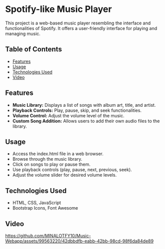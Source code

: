 # Spotify-like Music Player

This project is a web-based music player resembling the interface and functionalities of Spotify. It offers a user-friendly interface for playing and managing music.

## Table of Contents
- [Features](#features)
- [Usage](#usage)
- [Technologies Used](#technologies-used)
- [Video](#Video)

## Features
- **Music Library:** Displays a list of songs with album art, title, and artist.
- **Playback Controls:** Play, pause, skip, and seek functionalities.
- **Volume Control:** Adjust the volume level of the music.
- **Custom Song Addition:** Allows users to add their own audio files to the library.

## Usage
- Access the index.html file in a web browser.
- Browse through the music library.
- Click on songs to play or pause them.
- Use playback controls (play, pause, next, previous, seek).
- Adjust the volume slider for desired volume levels.

## Technologies Used
- HTML, CSS, JavaScript
- Bootstrap Icons, Font Awesome

## Video
https://github.com/MINALOTFY10/Music-Webapp/assets/99563220/42dbbdfb-eabb-42bb-98cd-98f6da84de89

